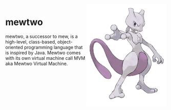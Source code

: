 <img width="250px" align="right" alt="mew" src="./assets/mewtwo.png" title="mewtwo"/>

# mewtwo
mewtwo, a successor to mew, is a high-level, class-based, object-oriented programming language that is inspired by Java. Mewtwo comes with its own virtual machine call MVM aka Mewtwo Virtual Machine.
